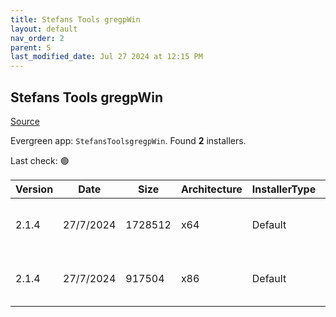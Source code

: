 ```yaml
---
title: Stefans Tools gregpWin
layout: default
nav_order: 2
parent: S
last_modified_date: Jul 27 2024 at 12:15 PM
---
```


## Stefans Tools gregpWin

[Source](https://tools.stefankueng.com/grepWin.html)

Evergreen app: `StefansToolsgregpWin`. Found **2** installers.

Last check: 🟢

| Version | Date      | Size    | Architecture | InstallerType | Type | URI                                                                                                                                                                          |
| ------- | --------- | ------- | ------------ | ------------- | ---- | ---------------------------------------------------------------------------------------------------------------------------------------------------------------------------- |
| 2.1.4   | 27/7/2024 | 1728512 | x64          | Default       | msi  | [https://github.com/stefankueng/grepWin/releases/download/2.1.4/grepWin-2.1.4-x64.msi](https://github.com/stefankueng/grepWin/releases/download/2.1.4/grepWin-2.1.4-x64.msi) |
| 2.1.4   | 27/7/2024 | 917504  | x86          | Default       | msi  | [https://github.com/stefankueng/grepWin/releases/download/2.1.4/grepWin-2.1.4.msi](https://github.com/stefankueng/grepWin/releases/download/2.1.4/grepWin-2.1.4.msi)         |
